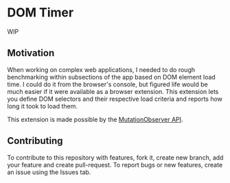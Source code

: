 # DOM Timer
WIP

## Motivation
When working on complex web applications, I needed to do rough benchmarking within subsections of the app based on DOM element load time. I could do it from the browser's console, but figured life would be much easier if it were available as a browser extension. This extension lets you define DOM selectors and their respective load criteria and reports how long it took to load them.

This extension is made possible by the [MutationObserver API](https://hacks.mozilla.org/2012/05/dom-mutationobserver-reacting-to-dom-changes-without-killing-browser-performance/).

## Contributing
To contribute to this repository with features, fork it, create new branch, add your feature and create pull-request. To report bugs or new features, create an issue using the Issues tab.